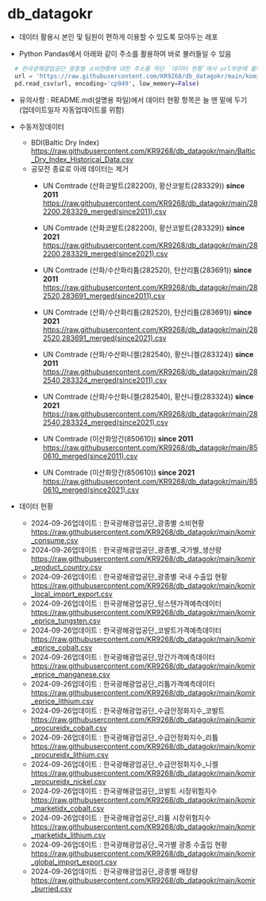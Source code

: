 # db_datagokr

* 데이터 활용시 본인 및 팀원이 편하게 이용할 수 있도록 모아두는 레포

* Python Pandas에서 아래와 같이 주소를 활용하여 바로 불러들일 수 있음
```python
  # 한국광해광업공단_광종별 소비현황에 대한 주소를 하단 `데이터 현황`에서 url부분에 붙여넣기
  url = 'https://raw.githubusercontent.com/KR9268/db_datagokr/main/komir_consume.csv'
  pd.read_csv(url, encoding='cp949', low_memory=False)
```

* 유의사항 : README.md(설명용 파일)에서 데이터 현황 항목은 늘 맨 밑에 두기 
  (업데이트일자 자동업데이트를 위함)

* 수동저장데이터
  * BDI(Baltic Dry Index)
https://raw.githubusercontent.com/KR9268/db_datagokr/main/Baltic_Dry_Index_Historical_Data.csv
  * 공모전 종료로 아래 데이터는 제거
    * UN Comtrade (산화코발트(282200), 황산코발트(283329)) **since 2011**
  https://raw.githubusercontent.com/KR9268/db_datagokr/main/282200,283329_merged(since2011).csv
    * UN Comtrade (산화코발트(282200), 황산코발트(283329)) **since 2021**
  https://raw.githubusercontent.com/KR9268/db_datagokr/main/282200,283329_merged(since2021).csv
  
    * UN Comtrade (산화/수산화리튬(282520), 탄산리튬(283691)) **since 2011**
  https://raw.githubusercontent.com/KR9268/db_datagokr/main/282520,283691_merged(since2011).csv
    * UN Comtrade (산화/수산화리튬(282520), 탄산리튬(283691)) **since 2021**
  https://raw.githubusercontent.com/KR9268/db_datagokr/main/282520,283691_merged(since2021).csv
  
    * UN Comtrade (산화/수산화니켈(282540), 황산니켈(283324)) **since 2011**
  https://raw.githubusercontent.com/KR9268/db_datagokr/main/282540,283324_merged(since2011).csv
    * UN Comtrade (산화/수산화니켈(282540), 황산니켈(283324)) **since 2021**
  https://raw.githubusercontent.com/KR9268/db_datagokr/main/282540,283324_merged(since2021).csv
  
    * UN Comtrade (이산화망간(850610)) **since 2011**
  https://raw.githubusercontent.com/KR9268/db_datagokr/main/850610_merged(since2011).csv
    * UN Comtrade (이산화망간(850610)) **since 2021**
  https://raw.githubusercontent.com/KR9268/db_datagokr/main/850610_merged(since2021).csv


* 데이터 현황

  *  2024-09-26업데이트 : 한국광해광업공단_광종별 소비현황
https://raw.githubusercontent.com/KR9268/db_datagokr/main/komir_consume.csv
  *  2024-09-26업데이트 : 한국광해광업공단_광종별_국가별_생산량
https://raw.githubusercontent.com/KR9268/db_datagokr/main/komir_product_country.csv
  *  2024-09-26업데이트 : 한국광해광업공단_광종별 국내 수출입 현황
https://raw.githubusercontent.com/KR9268/db_datagokr/main/komir_local_import_export.csv
  *  2024-09-26업데이트 : 한국광해광업공단_텅스텐가격예측데이터
https://raw.githubusercontent.com/KR9268/db_datagokr/main/komir_eprice_tungsten.csv
  *  2024-09-26업데이트 : 한국광해광업공단_코발트가격예측데이터
https://raw.githubusercontent.com/KR9268/db_datagokr/main/komir_eprice_cobalt.csv
  *  2024-09-26업데이트 : 한국광해광업공단_망간가격예측데이터
https://raw.githubusercontent.com/KR9268/db_datagokr/main/komir_eprice_manganese.csv
  *  2024-09-26업데이트 : 한국광해광업공단_리튬가격예측데이터
https://raw.githubusercontent.com/KR9268/db_datagokr/main/komir_eprice_lithium.csv
  *  2024-09-26업데이트 : 한국광해광업공단_수급안정화지수_코발트
https://raw.githubusercontent.com/KR9268/db_datagokr/main/komir_procureidx_cobalt.csv
  *  2024-09-26업데이트 : 한국광해광업공단_수급안정화지수_리튬 
https://raw.githubusercontent.com/KR9268/db_datagokr/main/komir_procureidx_lithium.csv
  *  2024-09-26업데이트 : 한국광해광업공단_수급안정화지수_니켈
https://raw.githubusercontent.com/KR9268/db_datagokr/main/komir_procureidx_nickel.csv
  *  2024-09-26업데이트 : 한국광해광업공단_코발트 시장위험지수
https://raw.githubusercontent.com/KR9268/db_datagokr/main/komir_marketidx_cobalt.csv
  *  2024-09-26업데이트 : 한국광해광업공단_리튬 시장위험지수
https://raw.githubusercontent.com/KR9268/db_datagokr/main/komir_marketidx_lithium.csv
  *  2024-09-26업데이트 : 한국광해광업공단_국가별 광종 수출입 현황
https://raw.githubusercontent.com/KR9268/db_datagokr/main/komir_global_import_export.csv
  *  2024-09-26업데이트 : 한국광해광업공단_광종별 매장량
https://raw.githubusercontent.com/KR9268/db_datagokr/main/komir_burried.csv
